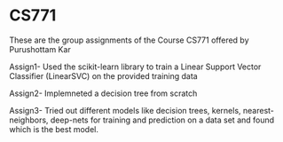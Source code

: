 # CS771
These are the group assignments of the Course CS771 offered by Purushottam Kar

Assign1- Used the scikit-learn library to train a Linear Support Vector Classifier (LinearSVC) on the provided training data

Assign2- Implemneted a decision tree from scratch

Assign3- Tried out different models like decision trees, kernels, nearest-neighbors, deep-nets for training and prediction on a data set and found which is the best model.

